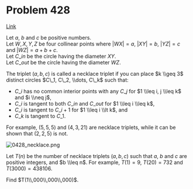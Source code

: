 # Problem 428

[Link](https://projecteuler.net/problem=428)

Let $a$, $b$ and $c$ be positive numbers.  
Let $W, X, Y, Z$ be four collinear points where $|WX| = a$, $|XY| = b$, $|YZ| = c$ and $|WZ| = a + b + c$.  
Let $C\_{in}$ be the circle having the diameter $XY$.  
Let $C\_{out}$ be the circle having the diameter $WZ$.  

The triplet $(a, b, c)$ is called a necklace triplet if you can place $k \\geq 3$ distinct circles $C\_1, C\_2, \\dots, C\_k$ such that: 

*   $C\_i$ has no common interior points with any $C\_j$ for $1 \\leq i, j \\leq k$ and $i \\neq j$,
*   $C\_i$ is tangent to both $C\_{in}$ and $C\_{out}$ for $1 \\leq i \\leq k$,
*   $C\_i$ is tangent to $C\_{i+1}$ for $1 \\leq i \\lt k$, and
*   $C\_k$ is tangent to $C\_1$.

For example, $(5, 5, 5)$ and $(4, 3, 21)$ are necklace triplets, while it can be shown that $(2, 2, 5)$ is not. 

![0428_necklace.png](resources/images/0428_necklace.png?1678992053)

Let $T(n)$ be the number of necklace triplets $(a, b, c)$ such that $a$, $b$ and $c$ are positive integers, and $b \\leq n$. For example, $T(1) = 9$, $T(20) = 732$ and $T(3000) = 438106$. 

Find $T(1\\,000\\,000\\,000)$.